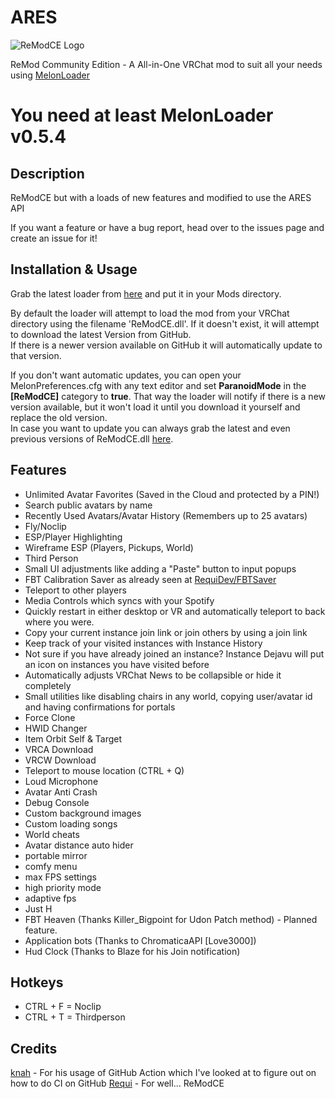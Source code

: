 # ARES

![ReModCE Logo](https://github.com/RequiDev/ReModCE/raw/master/remod_ce_logo.png)

ReMod Community Edition - A All-in-One VRChat mod to suit all your needs using [MelonLoader](https://github.com/LavaGang/MelonLoader)
# **You need at least MelonLoader v0.5.4**

## Description
ReModCE but with a loads of new features and modified to use the ARES API

If you want a feature or have a bug report, head over to the issues page and create an issue for it!  

## Installation & Usage
Grab the latest loader from [here](https://github.com/Dean2k/ReModCE/releases/latest/ReModCE_ARES.Loader.dll) and put it in your Mods directory.

By default the loader will attempt to load the mod from your VRChat directory using the filename 'ReModCE.dll'. If it doesn't exist, it will attempt to download the latest Version from GitHub.  
If there is a newer version available on GitHub it will automatically update to that version.  

If you don't want automatic updates, you can open your MelonPreferences.cfg with any text editor and set **ParanoidMode** in the **[ReModCE]** category to **true**. That way the loader will notify if there is a new version available, but it won't load it until you download it yourself and replace the old version.  
In case you want to update you can always grab the latest and even previous versions of ReModCE.dll [here](https://github.com/Dean2k/ReModCE/releases/).

## Features
* Unlimited Avatar Favorites (Saved in the Cloud and protected by a PIN!)
* Search public avatars by name
* Recently Used Avatars/Avatar History (Remembers up to 25 avatars)
* Fly/Noclip
* ESP/Player Highlighting
* Wireframe ESP (Players, Pickups, World)
* Third Person
* Small UI adjustments like adding a "Paste" button to input popups
* FBT Calibration Saver as already seen at [RequiDev/FBTSaver](https://github.com/RequiDev/FBTSaver)
* Teleport to other players
* Media Controls which syncs with your Spotify
* Quickly restart in either desktop or VR and automatically teleport to back where you were.
* Copy your current instance join link or join others by using a join link
* Keep track of your visited instances with Instance History
* Not sure if you have already joined an instance? Instance Dejavu will put an icon on instances you have visited before
* Automatically adjusts VRChat News to be collapsible or hide it completely
* Small utilities like disabling chairs in any world, copying user/avatar id and having confirmations for portals
* Force Clone
* HWID Changer
* Item Orbit Self & Target
* VRCA Download
* VRCW Download
* Teleport to mouse location (CTRL + Q)
* Loud Microphone
* Avatar Anti Crash
* Debug Console
* Custom background images
* Custom loading songs
* World cheats
* Avatar distance auto hider
* portable mirror
* comfy menu
* max FPS settings
* high priority mode
* adaptive fps
* Just H
* FBT Heaven (Thanks Killer_Bigpoint for Udon Patch method) - Planned feature.
* Application bots (Thanks to ChromaticaAPI [Love3000])
* Hud Clock (Thanks to Blaze for his Join notification)

## Hotkeys
* CTRL + F = Noclip
* CTRL + T = Thirdperson

## Credits
[knah](https://github.com/knah) - For his usage of GitHub Action which I've looked at to figure out on how to do CI on GitHub
[Requi](https://github.com/RequiDev) - For well... ReModCE
